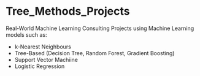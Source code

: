 # Tree_Methods_Projects
Real-World Machine Learning Consulting Projects using Machine Learning models such as:
- k-Nearest Neighbours
- Tree-Based (Decision Tree, Random Forest, Gradient Boosting)
- Support Vector Machiine
- Logistic Regression
